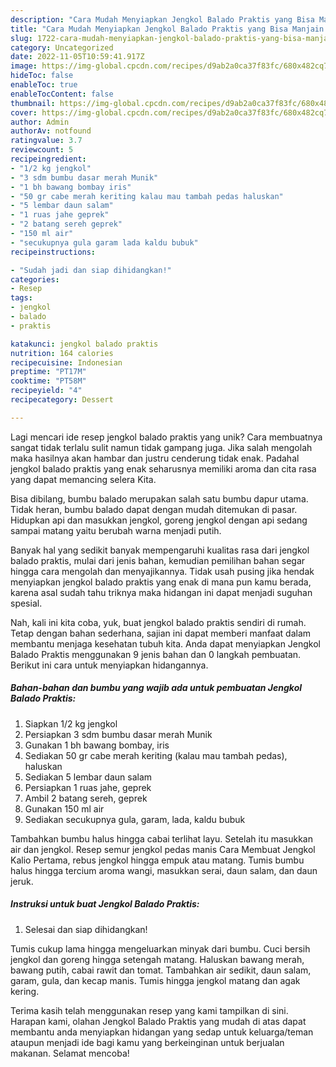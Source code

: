 ```yaml
---
description: "Cara Mudah Menyiapkan Jengkol Balado Praktis yang Bisa Manjain Lidah"
title: "Cara Mudah Menyiapkan Jengkol Balado Praktis yang Bisa Manjain Lidah"
slug: 1722-cara-mudah-menyiapkan-jengkol-balado-praktis-yang-bisa-manjain-lidah
category: Uncategorized
date: 2022-11-05T10:59:41.917Z
image: https://img-global.cpcdn.com/recipes/d9ab2a0ca37f83fc/680x482cq70/jengkol-balado-praktis-foto-resep-utama.jpg
hideToc: false
enableToc: true
enableTocContent: false
thumbnail: https://img-global.cpcdn.com/recipes/d9ab2a0ca37f83fc/680x482cq70/jengkol-balado-praktis-foto-resep-utama.jpg
cover: https://img-global.cpcdn.com/recipes/d9ab2a0ca37f83fc/680x482cq70/jengkol-balado-praktis-foto-resep-utama.jpg
author: Admin
authorAv: notfound
ratingvalue: 3.7
reviewcount: 5
recipeingredient:
- "1/2 kg jengkol"
- "3 sdm bumbu dasar merah Munik"
- "1 bh bawang bombay iris"
- "50 gr cabe merah keriting kalau mau tambah pedas haluskan"
- "5 lembar daun salam"
- "1 ruas jahe geprek"
- "2 batang sereh geprek"
- "150 ml air"
- "secukupnya gula garam lada kaldu bubuk"
recipeinstructions:

- "Sudah jadi dan siap dihidangkan!"
categories:
- Resep
tags:
- jengkol
- balado
- praktis

katakunci: jengkol balado praktis 
nutrition: 164 calories
recipecuisine: Indonesian
preptime: "PT17M"
cooktime: "PT58M"
recipeyield: "4"
recipecategory: Dessert

---
```





Lagi mencari ide resep jengkol balado praktis yang unik? Cara membuatnya sangat tidak terlalu sulit namun tidak gampang juga. Jika salah mengolah maka hasilnya akan hambar dan justru cenderung tidak enak. Padahal jengkol balado praktis yang enak seharusnya memiliki aroma dan cita rasa yang dapat memancing selera Kita.





Bisa dibilang, bumbu balado merupakan salah satu bumbu dapur utama. Tidak heran, bumbu balado dapat dengan mudah ditemukan di pasar. Hidupkan api dan masukkan jengkol, goreng jengkol dengan api sedang sampai matang yaitu berubah warna menjadi putih.

Banyak hal yang sedikit banyak mempengaruhi kualitas rasa dari jengkol balado praktis, mulai dari jenis bahan, kemudian pemilihan bahan segar hingga cara mengolah dan menyajikannya. Tidak usah pusing jika hendak menyiapkan jengkol balado praktis yang enak di mana pun kamu berada, karena asal sudah tahu triknya maka hidangan ini dapat menjadi suguhan spesial.






Nah, kali ini kita coba, yuk, buat jengkol balado praktis sendiri di rumah. Tetap dengan bahan sederhana, sajian ini dapat memberi manfaat dalam membantu menjaga kesehatan tubuh kita. Anda dapat menyiapkan Jengkol Balado Praktis menggunakan 9 jenis bahan dan 0 langkah pembuatan. Berikut ini cara untuk menyiapkan hidangannya.

<!--inarticleads1-->

##### Bahan-bahan dan bumbu yang wajib ada untuk pembuatan Jengkol Balado Praktis:

1. Siapkan 1/2 kg jengkol
1. Persiapkan 3 sdm bumbu dasar merah Munik
1. Gunakan 1 bh bawang bombay, iris
1. Sediakan 50 gr cabe merah keriting (kalau mau tambah pedas), haluskan
1. Sediakan 5 lembar daun salam
1. Persiapkan 1 ruas jahe, geprek
1. Ambil 2 batang sereh, geprek
1. Gunakan 150 ml air
1. Sediakan secukupnya gula, garam, lada, kaldu bubuk


Tambahkan bumbu halus hingga cabai terlihat layu. Setelah itu masukkan air dan jengkol. Resep semur jengkol pedas manis Cara Membuat Jengkol Kalio Pertama, rebus jengkol hingga empuk atau matang. Tumis bumbu halus hingga tercium aroma wangi, masukkan serai, daun salam, dan daun jeruk. 

<!--inarticleads2-->

##### Instruksi untuk buat Jengkol Balado Praktis:


1. Selesai dan siap dihidangkan!

Tumis cukup lama hingga mengeluarkan minyak dari bumbu. Cuci bersih jengkol dan goreng hingga setengah matang. Haluskan bawang merah, bawang putih, cabai rawit dan tomat. Tambahkan air sedikit, daun salam, garam, gula, dan kecap manis. Tumis hingga jengkol matang dan agak kering. 

Terima kasih telah menggunakan resep yang kami tampilkan di sini. Harapan kami, olahan Jengkol Balado Praktis yang mudah di atas dapat membantu anda menyiapkan hidangan yang sedap untuk keluarga/teman ataupun menjadi ide bagi kamu yang berkeinginan untuk berjualan makanan. Selamat mencoba!
